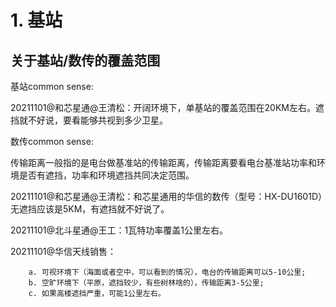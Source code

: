 

# 1. 基站

## 关于基站/数传的覆盖范围

基站common sense:

20211101@和芯星通@王清松：开阔环境下，单基站的覆盖范围在20KM左右。遮挡就不好说，要看能够共视到多少卫星。

数传common sense:

传输距离一般指的是电台做基准站的传输距离，传输距离要看电台基准站功率和环境是否有遮挡，功率和环境遮挡共同决定范围。

20211101@和芯星通@王清松：和芯星通用的华信的数传（型号：HX-DU1601D）无遮挡应该是5KM，有遮挡就不好说了。

20211101@北斗星通@王工：1瓦特功率覆盖1公里左右。

20211101@华信天线销售：
```
    a. 可视环境下（海面或者空中，可以看到的情况），电台的传输距离可以5-10公里;
    b. 空旷环境下（平原，遮挡较少，有些树林啥的），传输距离3-5公里;
    c. 如果高楼遮挡严重，可能1公里左右。
```
